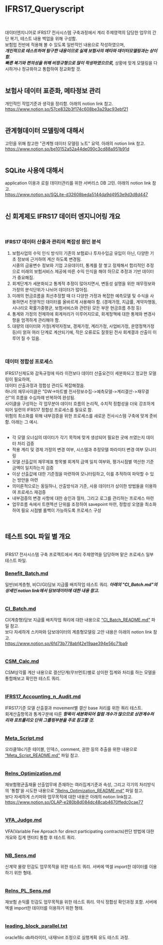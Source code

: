 # IFRS17_Queryscript
<br/>

데이터엔지니어로 IFRS17 전사시스템 구축과정에서 계리 주제영역의 담당한 업무의 간단 복기, 테스트 내용 백업을 위해 구성함.  
보험업 전반에 적용해 볼 수 있도록 일반적인 내용으로 작성하였으며,<br/> 
***개인적으로 테스트하며 탐구한 내용이므로 실제 보험사의 메타와 데이터모델링과는 상이함.***  
***빠른 복기와 편의성을 위해 비정규형으로 많이 작성하였으므로,*** 상황에 맞게 모델링을 다시하거나 정규화하고 통합하여 정교화할 것.  
<br/> 
  
## 보험사 데이터 표준화, 메타정보 관리
개인적인 작업기준과 생각을 정리함. 아래의 notion link 참고.  
https://www.notion.so/57ce832b3f174c608be3a29ac93ebf21  
<br/>

## 관계형데이터 모델링에 대해서
고민을 위해 참고한 "관계형 데이터 모델링 노트" 요약. 아래의 notion link 참고.  
https://www.notion.so/be10152a52a44de090c3cd88a951b91d  
<br/>
 
## SQLite 사용에 대해서
application 이용과 로컬 데이터관리를 위한 서버리스 DB 고민. 아래의 notion link 참고.  
https://www.notion.so/SQLite-d32608beda5144da9d4953e9d3d8d447  
<br/>
  
  
## 신 회계제도 IFRS17 데이터 엔지니어링 개요
<br/>

### IFRS17 데이터 산출과 관리의 복잡성 원인 분석
1. 보험사업의 수익 인식 방식이 기존의 보험료나 투자수입금 유입이 아닌, 다양한 기초 정보에 근거하여 계산 하도록 변경됨. <br/>   시중의 금융변수 정보와 기업 고유데이터, 통계를 잘 쌓고 정제해서 합리적인 추정으로 미래의 보험서비스 제공에 따른 수익 인식을 해야 하므로 추정과 기반 데이터가 중요해짐.<br/>
2. 회계단계가 세분화되고 통계적 추정이 많아지면서, 변동성 설명을 위한 재무정보와 가정의 분석단위가 나뉘어 데이터가 많아짐.<br/>
3. 미래의 현금흐름을 최선추정할 때 더 다양한 가정과 복잡한 예측모델 및 수식을 사용하면서 전문적인 데이터를 올바르게 사용해야 함. (경제가정, 지급률, 계약자행동, 시나리오 확률가중평균, 보험서비스와 관련된 모든 부문 현금흐름 추정 등)<br/>
4. 통계와 가정의 전제하에 회계처리가 이루어지므로, 회계정책에 대한 통제와 변경사항을 엄격하게 관리해야 함. <br/>
5. 대량의 데이터와 가정(계약자정보, 경제가정, 계리가정, 사업비가정, 운영정책가정 등)이 얽혀 여러 단계로 계산되기에, 작은 오류로도 잘못된 전사 회계결과 산출이 이루어 질 수 있음.<br/>
<br/>

### 데이터 정합성 프로세스
IFRS17신제도와 감독규정에 따라 이전보다 데이터 산출요건이 세분화되고 정교한 모델링이 필요하여,
<br/> 데이터 산출과정과 정합성 관리도 복잡해졌음.  
하나의 재무사이클은 "DW->마트별 전사정보수집->예측모델->계리결산->재무결산"의 흐름을 수십차례 반복하여 완성됨.  
사이클을 구성하는 각 업무분야 데이터 흐름의 논리적, 수치적 정합성을 더욱 강조하게되어 일련의 IFRS17 정합성 프로세스를 필요로 함.  
위험의 최소화를 위해 내부검증을 위한 프로세스를 새로운 전사시스템 구축에 맞게 준비함. 
아래는 그 예시.  
<br/>

- 각 모델 오너십의 데이터가 각기 목적에 맞게 생성되어 필요한 곳에 쓰였는지 데이터 처리 검증  
- 적용 계리 및 경제 가정의 변경 여부, 시스템과 추정모델 파라미터 변경 여부 모니터링  
- 모델 산출값의 재무제표 항목별 회계적 금액 일치 여부와, 평가시점별 역산한 기준금액이 일치하는지 검증  
- 이상 산출값에 대한 기준점을 마련하여 모니터링하고, 이를 추적하여 파악할 수 있는 방안을 마련  
- 의미론적으로는 동일하나, 산출방식과 기준, 사용 데이터가 상이한 방법들을 이용하여 프로세스 재검증  
- 내부검증의 변경 사항에 대한 승인과 절차, 그리고 로그를 관리하는 프로세스 마련  
- 업무흐름 속에서 트랜젝션 단위를 조정하여 savepoint 마련, 정합성 오염을 최소화하여 필요 시점별 롤백이 가능하도록 프로세스 구성  
<br/>
 
## 테스트 SQL 파일 별 개요
<br/>
IFRS17 전사시스템 구축 프로젝트에서 계리 주제영역을 담당하며 맡은 프로세스 일부 테스트 파일.  
<br/>

### [Benefit_Batch.md](Benefit_Batch.md)
일반(비계층형, 비CI/GI)담보 지급률 배치작업 테스트 쿼리. ***아래의 "CI_Batch.md"의 상세인 notion link에서 담보데이터에 대한 내용 참고.***  
<br/>

### [CI_Batch.md](CI_Batch.md)
CI(계층형)담보 지급률 배치작업 쿼리에 대한 내용으로 ["CI_Batch_README.md"](CI_Batch_README.md) 파일 참고.  
보다 자세하게 스키마와 담보데이터의 계층형모델링 고안 내용은 아래의 notion link 참고.  
https://www.notion.so/6fd73b778abf42e19aae394e56c71ba9  
<br/>

### [CSM_Calc.md](CSM_Calc.md)  
CSM상각률 계산 내용으로 결산단계(무브먼트)별로 상이한 집계와 처리를 하는 모델을 통합해보고 확인한 테스트 쿼리.    
<br/>

### [IFRS17_Accounting_n_Audit.md](IFRS17_Accounting_n_Audit.md)
IFRS17기준 모델 산출결과 movement별 결산 base 처리를 위한 쿼리 테스트.   
회계산출항목과 통계구분에 따른 ***항목이 세분화되어 컬럼 개수가 많으므로 상관계수처리와 포트폴리오 단위 그룹핑부분을 주로 참고할 것.***  
<br/>

### [Meta_Script.md](Meta_Script.md)
오라클18c기준 테이블, 인덱스, comment, 권한 등의 추출을 위한 내용으로 ["Meta_Script_README.md"](Meta_Script_README.md) 파일 참고.  
<br/>

### [ReIns_Optimization.md](ReIns_Optimization.md)
재보험평균출재율 산출업무에 존재하는 여러집계기준과 속성, 그리고 각기의 처리방식의 '통합'을 시도한 내용으로 ["ReIns_Optimization_README.md"](ReIns_Optimization_README.md) 파일 참고.  
보다 자세하게 스키마와 업무목적에 대한 내용은 아래의 notion link참고.  
https://www.notion.so/OLAP-e280b8d084dc48cab4670ffedc0cae77  
<br/>

### [VFA_Judge.md](VFA_Judge.md)
VFA(Variable Fee Aproach for direct participating contracts)판단 방법에 대한 개요와 집계 엔터티 통합 후 테스트 쿼리.  
<br/>

### [NB_Sens.md](NB_Sens.md)
신계약 물량 민감도 업무목적을 위한 테스트 쿼리. 서버에 엑셀 import한 데이터를 이용하기 위한 형태.  
<br/>

### [ReIns_PL_Sens.md](ReIns_PL_Sens.md)
재보험 손익률 민감도 업무목적을 위한 테스트 쿼리. 약식 정합성 확인과정 포함. 서버에 엑셀 import한 데이터를 이용하기 위한 형태.  
<br/>

### [leading_block_parallel.txt](leading_block_parallel.txt)
oracle18c db파라미터, 내재hint 조정으로 실행계획 유도 테스트 과정.
<br/>
<br/>
  
 
